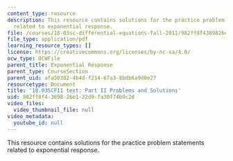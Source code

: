 ```yaml
---
content_type: resource
description: This resource contains solutions for the practice problem statements
  related to exponential response.
file: /courses/18-03sc-differential-equations-fall-2011/982ff8f4389826e122d9fa30f74b9c2d_MIT18_03SCF11_ps4_II_s14s.pdf
file_type: application/pdf
learning_resource_types: []
license: https://creativecommons.org/licenses/by-nc-sa/4.0/
ocw_type: OCWFile
parent_title: Exponential Response
parent_type: CourseSection
parent_uid: afa50382-4b4d-f214-67a3-8bdb6a9d0e27
resourcetype: Document
title: '18.03SCF11 text: Part II Problems and Solutions'
uid: 982ff8f4-3898-26e1-22d9-fa30f74b9c2d
video_files:
  video_thumbnail_file: null
video_metadata:
  youtube_id: null
---
```

This resource contains solutions for the practice problem statements related to exponential response.